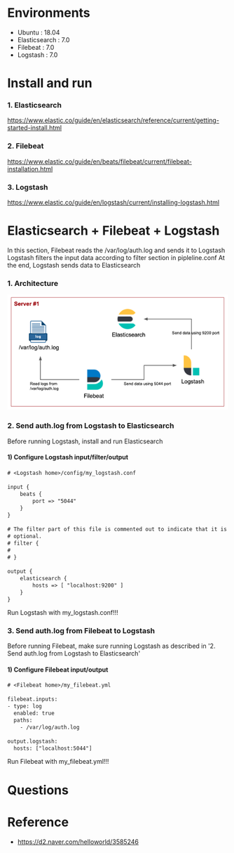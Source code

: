 # Environments
* Ubuntu : 18.04
* Elasticsearch : 7.0
* Filebeat : 7.0
* Logstash : 7.0

# Install and run
### 1. Elasticsearch
https://www.elastic.co/guide/en/elasticsearch/reference/current/getting-started-install.html

### 2. Filebeat
https://www.elastic.co/guide/en/beats/filebeat/current/filebeat-installation.html

### 3. Logstash
https://www.elastic.co/guide/en/logstash/current/installing-logstash.html



# Elasticsearch + Filebeat + Logstash
In this section, Filebeat reads the /var/log/auth.log and sends it to Logstash
Logstash filters the input data according to filter section in pipleline.conf
At the end, Logstash sends data to Elasticsearch

### 1. Architecture
![alt text](architecture.png)

### 2. Send auth.log from Logstash to Elasticsearch
Before running Logstash, install and run Elasticsearch
#### 1) Configure Logstash input/filter/output
```shell
# <Logstash home>/config/my_logstash.conf

input {
    beats {
        port => "5044"
    }
}

# The filter part of this file is commented out to indicate that it is
# optional.
# filter {
#
# }

output {
    elasticsearch {
        hosts => [ "localhost:9200" ]
    }
}

```
Run Logstash with my_logstash.conf!!!
  
### 3. Send auth.log from Filebeat to Logstash
Before running Filebeat, make sure running Logstash as described in '2. Send auth.log from Logstash to Elasticsearch'
#### 1) Configure Filebeat input/output
```shell
# <Filebeat home>/my_filebeat.yml

filebeat.inputs:
- type: log
  enabled: true
  paths:
    - /var/log/auth.log
    
output.logstash:
  hosts: ["localhost:5044"]

```
Run Filebeat with my_filebeat.yml!!!




# Questions



# Reference
* https://d2.naver.com/helloworld/3585246



